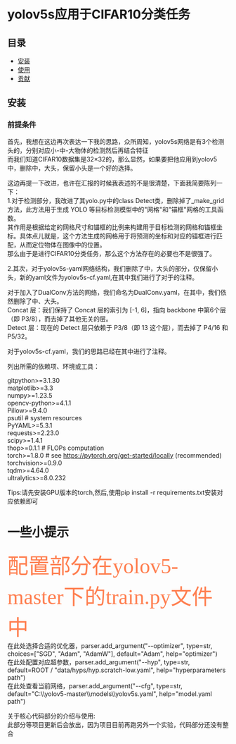 # yolov5s应用于CIFAR10分类任务

## 目录
- [安装](#安装)
- [使用](#使用)
- [贡献](#贡献)

## 安装

### 前提条件

首先，我想在这边再次表达一下我的思路，众所周知，yolov5s网络是有3个检测头的，分别对应小-中-大物体的检测然后再结合特征</br>
而我们知道CIFAR10数据集是32×32的，那么显然，如果要把他应用到yolov5中，删除中，大头，保留小头是一个好的选择。</br>

这边再提一下改进，也许在汇报的时候我表述的不是很清楚，下面我简要陈列一下：</br>
1.对于检测部分，我改进了其yolo.py中的class Detect类，删除掉了_make_grid方法，此方法用于生成 YOLO 等目标检测模型中的"网格"和"锚框"网格的工具函数。</br>
其作用是根据给定的网格尺寸和锚框的比例来构建用于目标检测的网格和锚框坐标。具体点儿就是，这个方法生成的网格用于将预测的坐标和对应的锚框进行匹配，从而定位物体在图像中的位置。</br>
那么由于是进行CIFAR10分类任务，那么这个方法存在的必要也不是很强了。</br>

2.其次，对于yolov5s-yaml网络结构，我们删除了中，大头的部分，仅保留小头，新的yaml文件为yolov5s-cf.yaml,在其中我们进行了对于的注释。</br>


对于加入了DualConv方法的网络，我们命名为DualConv.yaml，在其中，我们依然删除了中、大头。</br>
Concat 层：我们保持了 Concat 层的索引为 [-1, 6]，指向 backbone 中第6个层（即 P3/8），而去掉了其他无关的层。</br>
Detect 层：现在的 Detect 层只依赖于 P3/8（即 13 这个层），而去掉了 P4/16 和 P5/32。</br>

对于yolov5s-cf.yaml，我们的思路已经在其中进行了注释。</br>


列出所需的依赖项、环境或工具：

gitpython>=3.1.30</br>
matplotlib>=3.3</br>
numpy>=1.23.5</br>
opencv-python>=4.1.1</br>
Pillow>=9.4.0</br>
psutil  # system resources</br>
PyYAML>=5.3.1</br>
requests>=2.23.0</br>
scipy>=1.4.1</br>
thop>=0.1.1  # FLOPs computation</br>
torch>=1.8.0  # see https://pytorch.org/get-started/locally (recommended)</br>
torchvision>=0.9.0</br>
tqdm>=4.64.0</br>
ultralytics>=8.0.232</br>

Tips:请先安装GPU版本的torch,然后,使用pip install -r requirements.txt安装对应依赖即可

<H1>一些小提示</H1>
<font color=#FF7F50 size=7 face="黑体">配置部分在yolov5-master下的train.py文件中</br></font>
在此处选择合适的优化器，parser.add_argument("--optimizer", type=str, choices=["SGD", "Adam", "AdamW"], default="Adam", help="optimizer")</br>
在此处配置对应超参数，parser.add_argument("--hyp", type=str, default=ROOT / "data/hyps/hyp.scratch-low.yaml", help="hyperparameters path")</br>
在此处查看当前网络，parser.add_argument("--cfg", type=str, default="C:\\yolov5-master\\models\\yolov5s.yaml", help="model.yaml path")</br>

关于核心代码部分的介绍与使用:</br>
此部分等项目更新后会放出，因为项目目前再跑另外一个实验，代码部分还没有整合</br>
